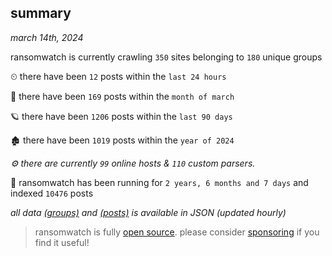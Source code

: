 
## summary
_march 14th, 2024_

ransomwatch is currently crawling `350` sites belonging to `180` unique groups

⏲ there have been `12` posts within the `last 24 hours`

🦈 there have been `169` posts within the `month of march`

🪐 there have been `1206` posts within the `last 90 days`

🏚 there have been `1019` posts within the `year of 2024`

_⚙️ there are currently `99` online hosts & `110` custom parsers._

🦕 ransomwatch has been running for `2 years, 6 months and 7 days` and indexed `10476` posts

_all data  [(groups)](http://ransomwhat.telemetry.ltd/groups) and [(posts)](http://ransomwhat.telemetry.ltd/posts) is available in JSON (updated hourly)_

> ransomwatch is fully [open source](https://github.com/joshhighet/ransomwatch#ransomwatch--). please consider [sponsoring](https://github.com/sponsors/joshhighet) if you find it useful!
